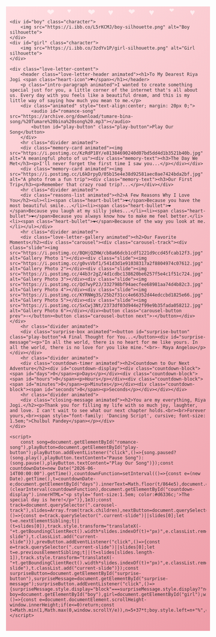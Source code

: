 <!--
==================================================================
README.md - Project Documentation
(Blogspot will ignore this entire section)
==================================================================

# 💖 A Beautiful, Animated Blogspot Post for Your Girlfriend

This project contains the complete HTML, CSS, and JavaScript code for a single, beautiful, and interactive Blogspot post designed to be a romantic gift. It's filled with animations and personal touches to create a memorable experience.

**Live Demo:** [Link to Your Published Blogspot Post](https://your-blog-name.blogspot.com/)

---

## ✨ Features

This isn't just a simple blog post. It's a complete, self-contained web experience with all the following features built-in:

*   **Romantic Design:** A soft, pink gradient background with elegant, easy-to-read fonts.
*   **Stunning Animations:**
    *   Softly falling hearts in the background.
    *   A gently "beating" heart in the main title.
    *   Fade-in animations for all content sections as you scroll.
*   **Interactive Music Player:** A "Play Our Song" button to play a custom background song.
*   **Personal Memories Section:** Showcase your favorite moments with circular photos and descriptions.
*   **"Reasons I Love You" List:** A beautifully styled list to share your personal feelings.
*   **Dynamic Photo Slideshow:** An interactive carousel to browse through your favorite pictures.
*   **Secret Message:** A special button that reveals a hidden love quote or personal note.
*   **Live Countdown Timer:** A real-time countdown to a special date (like an anniversary or birthday).
*   **Symbolic Scroll Animation:** A boy and girl silhouette on the sides of the screen who move closer together as the user scrolls down the page, meeting at the end.
*   **Fully Responsive:** Looks great on both desktop computers and mobile phones, with all bugs and overlapping issues fixed.

---

## 🚀 Setup Guide

This code is designed to be pasted directly into a single Blogspot post.

1.  **Create a New Post:** In your Blogspot dashboard, click **New Post**.
2.  **Switch to HTML View:** This is the most important step. In the post editor, click the editor view icon (it might look like `< >` or a pencil) and select **HTML view**.
3.  **Copy & Paste:** Copy this entire file and paste it into the Blogspot HTML editor.
4.  **Customize:** Follow the customization guide below to add your own personal content.
5.  **Preview and Publish:** Use the "Preview" button to see how it looks. Once you're happy, hit "Publish"!

---

## 🔧 Customization Guide

All the content can be personalized. Look for the following sections in the code to make your changes.

### 1. Names and Basic Text
Change your names in the `<h1>` header and the final `<span>` signature. You can also edit the text in any of the paragraphs (`<p>`).

### 2. The Memories
Find the `.memory-card` sections. You can change the image `src`, the `<h3>` title, and the `<p>` description.

### 3. The Music 🎶
Find the `<audio>` tag and replace the `src` with a **direct link** to an `.mp3` file from a service like [archive.org](https://archive.org).

### 4. "Reasons I Love You" List
Find the `.reasons-list` section. Edit the text inside each `<li>` tag.

### 5. The Photo Slideshow
Find the `.carousel-track` section. Replace the `src` for each `<img>` tag with the URLs of your photos.

### 6. The Secret Message
Find the `#surprise-message` div and change the text inside.

### 7. The Countdown Timer
Find the `<script>` section at the very bottom. The first line of the `countdownFunction` is where you set the date. Use the format `YYYY-MM-DD`.

### 8. The Scrolling Characters
Replace the silhouette image links with your own transparent PNG files.

---

## 🌟 Credits

This project was envisioned and brought to life with passion and creativity.

*   **Maker:** **RexonBlood**
*   **Telegram Channel:** [**RexonBlack**](https://t.me/RexonBlack)

The initial code structure and features were assisted by AI. The final vision, customization, and implementation were driven by the maker.

---

Made with ❤️, for love.

-->

<!-- Start of the beautiful blog post code - FINAL VERSION WITH ALL FEATURES & FIXES -->
<style>
    /* --- FONTS & BASIC STYLES --- */
    @import url('https://fonts.googleapis.com/css2?family=Dancing+Script:wght@700&family=Lato:wght@300;400&display=swap');

    .love-letter-container {
        font-family: 'Lato', sans-serif;
        background: linear-gradient(135deg, #ffdde1, #ee9ca7);
        color: #333;
        padding: 20px 10px;
        margin: -20px;
        overflow: hidden;
        position: relative;
    }

    /* --- FALLING HEARTS BACKGROUND --- */
    .falling-hearts { position: absolute; top: 0; left: 0; width: 100%; height: 100%; overflow: hidden; z-index: 1; }
    .heart { color: rgba(255, 255, 255, 0.6); font-size: 24px; position: absolute; animation: fall 15s infinite linear; }
    .heart:nth-child(1){ left: 10%; animation-delay: 0s; font-size: 20px; }
    .heart:nth-child(2){ left: 20%; animation-delay: 2s; animation-duration: 12s; }
    .heart:nth-child(3){ left: 30%; animation-delay: 4s; font-size: 18px; }
    .heart:nth-child(4){ left: 40%; animation-delay: 1s; animation-duration: 18s; }
    .heart:nth-child(5){ left: 50%; animation-delay: 6s; }
    .heart:nth-child(6){ left: 60%; animation-delay: 8s; font-size: 22px; }
    .heart:nth-child(7){ left: 70%; animation-delay: 3s; animation-duration: 13s; }
    .heart:nth-child(8){ left: 80%; animation-delay: 5s; font-size: 16px; }
    .heart:nth-child(9){ left: 90%; animation-delay: 7s; }

    @keyframes fall {
      0% { top: -10%; transform: rotate(0deg); }
      100% { top: 110%; transform: rotate(360deg); }
    }

    /* --- CONTENT STYLES --- */
    .love-letter-content { max-width: 800px; margin: 0 auto; padding: 20px; background: rgba(255, 255, 255, 0.9); border-radius: 15px; box-shadow: 0 10px 30px rgba(0, 0, 0, 0.1); position: relative; z-index: 3; }

    /* --- ANIMATIONS --- */
    @keyframes fadeInUp { from { opacity: 0; transform: translateY(30px); } to { opacity: 1; transform: translateY(0); } }
    @keyframes heartbeat { 0%, 100% { transform: scale(1); } 50% { transform: scale(1.3); } }
    .animated { animation: fadeInUp 1s ease-out forwards; opacity: 0; }
    
    /* --- SCROLL-BASED ANIMATION CHARACTERS --- */
    .character {
        position: fixed;
        bottom: 0;
        height: 150px;
        z-index: 2;
        transition: left 0.2s ease-out, right 0.2s ease-out;
        pointer-events: none;
    }
    .character img { height: 100%; width: auto; }
    #boy { left: 5%; }
    #girl { right: 5%; }

    /* --- TYPOGRAPHY & ELEMENTS --- */
    .love-letter-header h1 { font-family: 'Dancing Script', cursive; font-size: 3.5em; text-align: center; color: #d6336c; margin: 0; line-height: 1.2; }
    .love-letter-header .heart-icon { color: #d6336c; font-size: 1em; display: inline-block; animation: heartbeat 1.5s infinite ease-in-out; }
    .intro-paragraph, .closing-message p { font-size: 1.2em; line-height: 1.6; text-align: center; padding: 10px 20px; }
    .divider { border: 0; height: 1px; background-image: linear-gradient(to right, rgba(214, 51, 108, 0), rgba(214, 51, 108, 0.75), rgba(214, 51, 108, 0)); margin: 40px 0; }
    
    /* --- MEMORIES SECTION --- */
    .memory-card { display: flex; align-items: center; background: #fff; margin-bottom: 25px; border-radius: 10px; box-shadow: 0 5px 15px rgba(0,0,0,0.05); padding: 20px; }
    .memory-card:nth-child(even) { flex-direction: row-reverse; }
    .memory-card img { width: 150px; height: 150px; border-radius: 50%; object-fit: cover; border: 4px solid #f8cdda; flex-shrink: 0; }
    .memory-text { padding: 0 30px; }
    .memory-text h3 { font-family: 'Dancing Script', cursive; color: #c2255c; font-size: 2em; margin-bottom: 5px; }

    /* --- REASONS LIST --- */
    .reasons-list h2 { text-align: center; font-family: 'Dancing Script', cursive; font-size: 2.5em; color: #d6336c; line-height: 1.4; }
    .reasons-list ul { list-style: none; padding: 0; margin-top: 20px; }
    .reasons-list li { font-size: 1.1em; margin-bottom: 15px; display: flex; align-items: flex-start; line-height: 1.5; }
    .heart-bullet { color: #d6336c; margin-right: 10px; font-size: 1em; }
    
    /* --- GALLERY / SLIDESHOW --- */
    .love-letter-gallery h2 { text-align: center; font-family: 'Dancing Script', cursive; font-size: 2.5em; color: #d6336c; line-height: 1.3; }
    .carousel { position: relative; width: 100%; max-width: 600px; margin: auto; overflow: hidden; border-radius: 15px; box-shadow: 0 8px 20px rgba(0,0,0,0.1); }
    .carousel-track { display: flex; transition: transform 0.5s ease-in-out; }
    .slide { min-width: 100%; box-sizing: border-box; }
    .slide img { width: 100%; height: 400px; object-fit: cover; display: block; }
    .carousel-button { position: absolute; top: 50%; transform: translateY(-50%); background-color: rgba(255, 255, 255, 0.7); border: none; font-size: 2em; color: #d6336c; cursor: pointer; padding: 0 15px; border-radius: 50%; z-index: 10; height: 50px; width: 50px; line-height: 50px; }
    .carousel-button:hover { background-color: white; }
    .prev { left: 10px; }
    .next { right: 10px; }
    
    /* --- OTHER FEATURES --- */
    .play-button { background-color: #d6336c; color: white; border: none; padding: 12px 25px; font-size: 1em; font-family: 'Lato', sans-serif; border-radius: 50px; cursor: pointer; transition: background-color 0.3s, transform 0.2s; box-shadow: 0 4px 15px rgba(214, 51, 108, 0.4); }
    .play-button:hover { background-color: #c2255c; transform: scale(1.05); }
    .surprise-box { text-align: center; margin-top: 30px; }
    #surprise-message { display: none; margin-top: 20px; padding: 20px; background: #fff5f7; border: 1px dashed #ee9ca7; border-radius: 10px; font-style: italic; color: #555; }
    .countdown-timer h2 { text-align: center; font-family: 'Dancing Script', cursive; font-size: 2.5em; color: #d6336c; margin-bottom: 20px;}
    #countdown-display { display: grid; grid-template-columns: repeat(4, 1fr); justify-content: center; text-align: center; gap: 10px; }
    .countdown-block { background: #fff5f7; padding: 10px; border-radius: 8px; box-shadow: 0 2px 5px rgba(0,0,0,0.05); }
    .countdown-block span { font-size: 2em; color: #c2255c; font-weight: bold; }
    .countdown-block p { font-size: 0.8em; margin: 0; color: #888; text-transform: uppercase; letter-spacing: 0.5px; }

    /* --- RESPONSIVE DESIGN --- */
    @media (max-width: 768px) {
        .character { height: 100px; }
        .love-letter-header h1 { font-size: 2.5em; }
        .memory-card, .memory-card:nth-child(even) { flex-direction: column; text-align: center; }
        .memory-card img { margin-bottom: 15px; }
        .memory-text { padding: 0; }
        .slide img { height: 300px; }
        .closing-message h2, .reasons-list h2, .countdown-timer h2, .love-letter-gallery h2 { font-size: 2.2em; }
        .memory-text h3 { font-size: 1.8em; }
        .countdown-block span { font-size: 1.5em; }
        .countdown-block p { font-size: 0.7em; }
    }
</style>

<div class="love-letter-container">
    <div class="falling-hearts">
        <div class="heart">♥</div><div class="heart">❤</div><div class="heart">♥</div><div class="heart">❤</div><div class="heart">♥</div><div class="heart">❤</div><div class="heart">♥</div><div class="heart">❤</div><div class="heart">♥</div>
    </div>
    
    <div id="boy" class="character">
        <img src="https://i.ibb.co/L5rKCMJ/boy-silhouette.png" alt="Boy silhouette">
    </div>
    <div id="girl" class="character">
        <img src="https://i.ibb.co/3zdYv1P/girl-silhouette.png" alt="Girl silhouette">
    </div>

    <div class="love-letter-content">
        <header class="love-letter-header animated"><h1>To My Dearest Riya Jogi <span class="heart-icon">♥</span></h1></header>
        <p class="intro-paragraph animated">I wanted to create something special just for you, a little corner of the internet that's all about us. Every day with you feels like a beautiful dream, and this is my little way of saying how much you mean to me.</p>
        <div class="animated" style="text-align:center; margin: 20px 0;">
            <audio id="romance-song" src="https://archive.org/download/tumare-bina-song/%20Tumare%20bina%20song%20.mp3"></audio>
            <button id="play-button" class="play-button">Play Our Song</button>
        </div>
        <hr class="divider animated">
        <div class="memory-card animated"><img src="https://i.postimg.cc/KzRdP18Y/e81384690240d07bd5dd4d1b3521b40b.jpg" alt="A meaningful photo of us"><div class="memory-text"><h3>The Day We Met</h3><p>I'll never forget the first time I saw you...</p></div></div>
        <div class="memory-card animated"><img src="https://i.postimg.cc/L6kDrpyD/05b15e4e38d92581aec0ae7424bda2bf.jpg" alt="A photo from a fun trip"><div class="memory-text"><h3>Our First Trip</h3><p>Remember that crazy road trip?...</p></div></div>
        <hr class="divider animated">
        <div class="reasons-list animated"><h2>A Few Reasons Why I Love You</h2><ul><li><span class="heart-bullet">❤</span>Because you have the most beautiful smile...</li><li><span class="heart-bullet">❤</span>Because you laugh at my silly jokes...</li><li><span class="heart-bullet">❤</span>Because you always know how to make me feel better.</li><li><span class="heart-bullet">❤</span>Because of the way you look at me.</li></ul></div>
        <hr class="divider animated">
        <div class="love-letter-gallery animated"><h2>Our Favorite Moments</h2><div class="carousel"><div class="carousel-track"><div class="slide"><img src="https://i.postimg.cc/BQHjQZHW/cb8a66dcb1cdf1221d9ccd45fcab12f3.jpg" alt="Gallery Photo 1"></div><div class="slide"><img src="https://i.postimg.cc/g0vsVbf1/541d3d1e91038317a2f8804974c07612.jpg" alt="Gallery Photo 2"></div><div class="slide"><img src="https://i.postimg.cc/44b3r2gZ/4d1cdbc138620be6257f5e4c1f51c724.jpg" alt="Gallery Photo 3"></div><div class="slide"><img src="https://i.postimg.cc/Qd7wyP2J/332798bf94aecfee68981aa74d4b82c3.jpg" alt="Gallery Photo 4"></div><div class="slide"><img src="https://i.postimg.cc/KYRNWg3S/25b2f31cc4e66352d44edccbd1825e66.jpg" alt="Gallery Photo 5"></div><div class="slide"><img src="https://i.postimg.cc/SxCwj3Nt/2373df03d944e2f99e9b35fada058212.jpg" alt="Gallery Photo 6"></div></div><button class="carousel-button prev">‹</button><button class="carousel-button next">›</button></div></div>
        <hr class="divider animated">
        <div class="surprise-box animated"><button id="surprise-button" class="play-button">A Final Thought for You...</button><div id="surprise-message"><p>"In all the world, there is no heart for me like yours. In all the world, there is no love for you like mine."<br>- Maya Angelou</p></div></div>
        <hr class="divider animated">
        <div class="countdown-timer animated"><h2>Countdown to Our Next Adventure</h2><div id="countdown-display"><div class="countdown-block"><span id="days">0</span><p>Days</p></div><div class="countdown-block"><span id="hours">0</span><p>Hours</p></div><div class="countdown-block"><span id="minutes">0</span><p>Minutes</p></div><div class="countdown-block"><span id="seconds">0</span><p>Seconds</p></div></div></div>
        <hr class="divider animated">
        <div class="closing-message animated"><h2>You are my everything, Riya Jogi.</h2><p>Thank you for filling my life with so much joy, laughter, and love. I can't wait to see what our next chapter holds.<br><br>Forever yours,<br><span style="font-family: 'Dancing Script', cursive; font-size: 1.5em;">Chulbul Pandey</span></p></div>
    </div>

    <script>
        const song=document.getElementById("romance-song"),playButton=document.getElementById("play-button");playButton.addEventListener("click",()=>{song.paused?(song.play(),playButton.textContent="Pause Song"):(song.pause(),playButton.textContent="Play Our Song")});const countdownDate=new Date("2026-06-14T00:00:00").getTime(),countdownFunction=setInterval(()=>{const e=(new Date).getTime(),t=countdownDate-e;document.getElementById("days").innerText=Math.floor(t/864e5),document.getElementById("hours").innerText=Math.floor(t%864e5/36e5),document.getElementById("minutes").innerText=Math.floor(t%36e5/6e4),document.getElementById("seconds").innerText=Math.floor(t%6e4/1e3),t<0&&(clearInterval(countdownFunction),document.getElementById("countdown-display").innerHTML="<p style='font-size:1.5em; color:#d6336c;'>The special day is here!</p>")},1e3);const track=document.querySelector(".carousel-track"),slides=Array.from(track.children),nextButton=document.querySelector(".next"),prevButton=document.querySelector(".prev");nextButton.addEventListener("click",()=>{const e=track.querySelector(".current-slide")||slides[0];let t=e.nextElementSibling;t||(t=slides[0]),track.style.transform="translateX(-"+t.getBoundingClientRect().width*slides.indexOf(t)+"px)",e.classList.remove("current-slide"),t.classList.add("current-slide")}),prevButton.addEventListener("click",()=>{const e=track.querySelector(".current-slide")||slides[0];let t=e.previousElementSibling;t||(t=slides[slides.length-1]),track.style.transform="translateX(-"+t.getBoundingClientRect().width*slides.indexOf(t)+"px)",e.classList.remove("current-slide"),t.classList.add("current-slide")});const surpriseButton=document.getElementById("surprise-button"),surpriseMessage=document.getElementById("surprise-message");surpriseButton.addEventListener("click",()=>{surpriseMessage.style.display="block"===surpriseMessage.style.display?"none":"block"});const boy=document.getElementById("boy"),girl=document.getElementById("girl");window.addEventListener("scroll",()=>{const e=document.documentElement.scrollHeight-window.innerHeight;if(e<=0)return;const t=Math.min(1,Math.max(0,window.scrollY/e)),n=5+37*t;boy.style.left=n+"%",girl.style.right=n+"%"});
    </script>
</div>